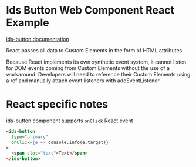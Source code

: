 # Ids Button Web Component React Example

[ids-button documentation](https://github.com/infor-design/enterprise-wc/blob/main/src/components/ids-button/README.md)

React passes all data to Custom Elements in the form of HTML attributes.

Because React implements its own synthetic event system, it cannot listen for DOM events coming from Custom Elements without the use of a workaround. Developers will need to reference their Custom Elements using a ref and manually attach event listeners with addEventListener.

# React specific notes
ids-button component supports `onClick` React event

```html
<ids-button
  type="primary"
  onClick={e => console.info(e.target)}
>
  <span slot="text">Text</span>
</ids-button>
```
